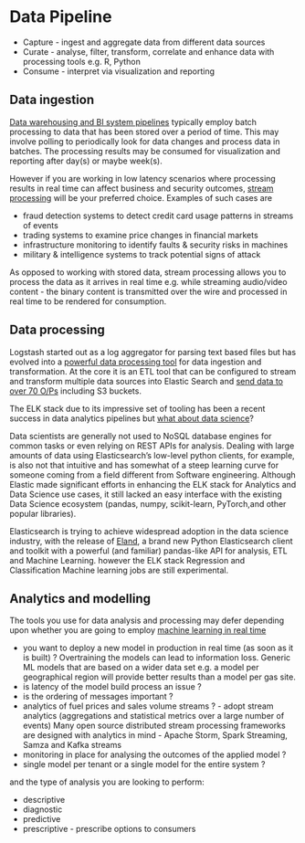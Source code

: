# Data Pipeline

* Capture - ingest and aggregate data from different data sources
* Curate -  analyse, filter, transform, correlate and enhance data with processing tools e.g. R, Python
* Consume - interpret via visualization and reporting

## Data ingestion

[Data warehousing and BI system pipelines](https://www.thoughtworks.com/insights/blog/agile-data-warehousing-and-business-intelligence-action) typically employ batch processing to data that has been stored over a period of time. This may involve polling to periodically look for data changes and process data in batches. The processing results may be consumed for visualization and reporting after day(s) or maybe week(s).

However if you are working in low latency scenarios where processing results in real time can affect business and security outcomes, [stream processing](https://medium.com/@gowthamy/big-data-battle-batch-processing-vs-stream-processing-5d94600d8103) will be your preferred choice. Examples of such cases are

* fraud detection systems to detect credit card usage patterns in streams of events
* trading systems to examine price changes in financial markets
* infrastructure monitoring to identify faults & security risks in machines
* military & intelligence systems to track potential signs of attack

As opposed to working with stored data, stream processing allows you to process the data as it arrives in real time e.g. while streaming audio/video content - the binary content is transmitted over the wire and processed in real time to be rendered for consumption.

## Data processing

Logstash started out as a log aggregator for parsing text based files but has evolved into a [powerful data processing tool]( https://opensource.com/article/17/10/logstash-fundamentals) for data ingestion and transformation. At the core it is an ETL tool that can be configured to stream and transform multiple data sources into Elastic Search and [send data to over 70 O/Ps](https://www.elastic.co/blog/archiving-your-event-stream-with-logstash) including S3 buckets. 

The ELK stack due to its impressive set of tooling has been a recent success in data analytics pipelines but [what about data science](https://towardsdatascience.com/elasticsearch-for-data-science-just-got-way-easier-95912d724636)?

Data scientists are generally not used to NoSQL database engines for common tasks or even relying on REST APIs for analysis. Dealing with large amounts of data using Elasticsearch’s low-level python clients, for example, is also not that intuitive and has somewhat of a steep learning curve for someone coming from a field different from Software engineering. Although Elastic made significant efforts in enhancing the ELK stack for Analytics and Data Science use cases, it still lacked an easy interface with the existing Data Science ecosystem (pandas, numpy, scikit-learn, PyTorch,and other popular libraries).

Elasticsearch is trying to achieve widespread adoption in the data science industry, with the release of [Eland](https://eland.readthedocs.io/en/latest/), a brand new Python Elasticsearch client and toolkit with a powerful (and familiar) pandas-like API for analysis, ETL and Machine Learning. however the ELK stack Regression and Classification Machine learning jobs are still experimental.


## Analytics and modelling

The tools you use for data analysis and processing may defer depending upon whether you are going to employ [machine learning in real time](https://dzone.com/articles/build-and-deploy-scalable-machine-learning-in-prod)

* you want to deploy a new model in production in real time (as soon as it is built) ? Overtraining the models can lead to information loss. Generic ML models that are based on a wider data set e.g. a model per geographical region will provide better results than a model per gas site.
* is latency of the model build process an issue ?
* is the ordering of messages important ?
* analytics of fuel prices and sales volume streams ? - adopt stream analytics (aggregations and statistical metrics over a large number of events) Many open source distributed stream processing frameworks are designed with analytics in mind - Apache Storm, Spark Streaming, Samza and Kafka streams
* monitoring in place for analysing the outcomes of the applied model ?
* single model per tenant or a single model for the entire system ?

and the type of analysis you are looking to perform:

* descriptive
* diagnostic
* predictive
* prescriptive - prescribe options to consumers
